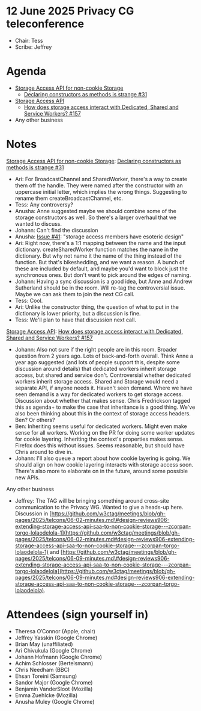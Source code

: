 # 12 June 2025 Privacy CG teleconference
* Chair: Tess  
* Scribe: Jeffrey  

# Agenda
* [Storage Access API for non-cookie Storage](https://github.com/privacycg/saa-non-cookie-storage)  
  * [Declaring constructors as methods is strange \#31](https://github.com/privacycg/saa-non-cookie-storage/issues/31)  
* [Storage Access API](https://github.com/privacycg/storage-access)  
  * [How does storage access interact with Dedicated, Shared and Service Workers? \#157](https://github.com/privacycg/storage-access/issues/157)  
* Any other business

# Notes
[Storage Access API for non-cookie Storage](https://github.com/privacycg/saa-non-cookie-storage): [Declaring constructors as methods is strange \#31](https://github.com/privacycg/saa-non-cookie-storage/issues/31)

* Ari: For BroadcastChannel and SharedWorker, there's a way to create them off the handle. They were named after the constructor with an uppercase initial letter, which implies the wrong things. Suggesting to rename them createBroadcastChannel, etc.   
* Tess: Any controversy?  
* Anusha: Anne suggested maybe we should combine some of the storage constructors as well. So there's a larger overhaul that we wanted to discuss.  
* Johann: Can't find the discussion  
* Anusha: [Issue \#41](https://github.com/privacycg/saa-non-cookie-storage/issues/41): "storage access members have esoteric design"  
* Ari: Right now, there's a 1:1 mapping between the name and the input dictionary. createSharedWorker function matches the name in the dictionary. But why not name it the name of the thing instead of the function. But that's bikeshedding, and we want a reason. A bunch of these are included by default, and maybe you'd want to block just the synchronous ones. But don't want to pick around the edges of naming.  
* Johann: Having a sync discussion is a good idea, but Anne and Andrew Sutherland should be in the room. Will re-tag the controversial issue. Maybe we can ask them to join the next CG call.  
* Tess: Cool.  
* Ari: Unlike the constructor thing, the question of what to put in the dictionary is lower priority, but a discussion is fine.  
* Tess: We'll plan to have that discussion next call.

[Storage Access API](https://github.com/privacycg/storage-access): [How does storage access interact with Dedicated, Shared and Service Workers? \#157](https://github.com/privacycg/storage-access/issues/157)

* Johann: Also not sure if the right people are in this room. Broader question from 2 years ago. Lots of back-and-forth overall. Think Anne a year ago suggested (and lots of people support this, despite some discussion around details) that dedicated workers inherit storage access, but shared and service don't. Controversial whether dedicated workers inherit storage access. Shared and Storage would need a separate API, if anyone needs it. Haven't seen demand. Where we have seen demand is a way for dedicated workers to get storage access. Discussion about whether that makes sense. Chris Fredrickson tagged this as agenda+ to make the case that inheritance is a good thing. We've also been thinking about this in the context of storage access headers. Ben? Or others?  
* Ben: Inheriting seems useful for dedicated workers. Might even make sense for all workers. Working on the PR for doing some worker updates for cookie layering. Inheriting the context's properties makes sense. Firefox does this without issues. Seems reasonable, but should have Chris around to dive in.  
* Johann: I'll also queue a report about how cookie layering is going. We should align on how cookie layering interacts with storage access soon. There's also more to elaborate on in the future, around some possible new APIs.

Any other business

* Jeffrey: The TAG will be bringing something around cross-site communication to the Privacy WG. Wanted to give a heads-up here. Discussion in [https://github.com/w3ctag/meetings/blob/gh-pages/2025/telcons/06-02-minutes.md\#design-reviews906-extending-storage-access-api-saa-to-non-cookie-storage---zcorpan-torgo-lolaodelola-1](https://github.com/w3ctag/meetings/blob/gh-pages/2025/telcons/06-02-minutes.md#design-reviews906-extending-storage-access-api-saa-to-non-cookie-storage---zcorpan-torgo-lolaodelola-1) and [https://github.com/w3ctag/meetings/blob/gh-pages/2025/telcons/06-09-minutes.md\#design-reviews906-extending-storage-access-api-saa-to-non-cookie-storage---zcorpan-torgo-lolaodelola](https://github.com/w3ctag/meetings/blob/gh-pages/2025/telcons/06-09-minutes.md#design-reviews906-extending-storage-access-api-saa-to-non-cookie-storage---zcorpan-torgo-lolaodelola).


# Attendees (sign yourself in)

* Theresa O’Connor (Apple, chair)  
* Jeffrey Yasskin (Google Chrome)  
* Brian May (unaffiliated)  
* Ari Chivukula (Google Chrome)  
* Johann Hofmann (Google Chrome)  
* Achim Schlosser (Bertelsmann)  
* Chris Needham (BBC)  
* Ehsan Toreini (Samsung)  
* Sandor Major (Google Chrome)  
* Benjamin VanderSloot (Mozilla)  
* Emma Zuehlcke (Mozilla)  
* Anusha Muley (Google Chrome) 
